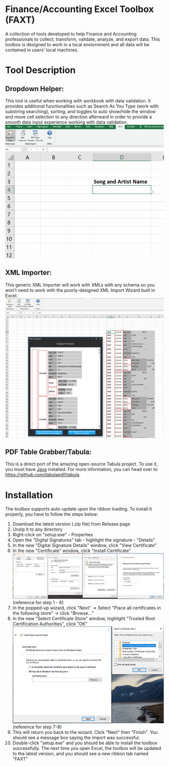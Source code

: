 # Finance/Accounting Excel Toolbox (FAXT)
A collection of tools developed to help Finance and Accounting professionals to collect, transform, validate, analyze, and export data. This toolbox is designed to work in a local enviornment and all data will be contained in users' local machines.
# Tool Description
## Dropdown Helper:
This tool is useful when working with workbook with data validation. It provides additional functionalities such as Search As You Type (work with substring searching), sorting, and toggles to auto show/hide the window and move cell selection to any direction afterward in order to provide a smooth data input experience working with data validation.
![](Images/Dropdown%20Helper%20Demo.gif)
## XML Importer:
This generic XML Importer will work with XMLs with any schema so you won't need to work with the poorly-designed XML Import Wizard built in Excel.
![](Images/XML%20Importer.PNG)
## PDF Table Grabber/Tabula:
This is a direct port of the amazing open-source Tabula project. To use it, you must have [Java](https://www.java.com/download/) installed. For more information, you can head over to https://github.com/tabulapdf/tabula.
# Installation
The toolbox supports auto-update upon the ribbon loading. To install it properly, you have to follow the steps below:
1. Download the latest version (.zip file) from Release page
2. Unzip it to any directory
3. Right-click on "setup.exe" - Properties
4. Open the "Digital Signatures" tab - highlight the signature - "Details"
5. In the new "Digital Signature Details" window, click "View Certificate"
6. In the new "Certificate" window, click "Install Certificate"
![](Images/Certificate%201.PNG)
(reference for step 1 - 6)
7. In the popped-up wizard, click "Next" -> Select "Place all certificates in the following store" -> click "Browse..."
8. In the new "Select Certificate Store" window, highlight "Trusted Root Certification Authorities", click "OK"
![](Images/Certificate%202.PNG)
(reference for step 7-8)
9. This will return you back to the wizard. Click "Next" then "Finish". You should see a message box saying the import was successful.
10. Double-click "setup.exe" and you should be able to install the toolbox successfully. The next time you open Excel, the toolbox will be updated to the latest version, and you should see a new ribbon tab named "FAXT"
